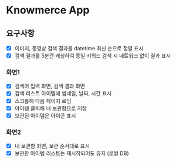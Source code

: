 # Knowmerce App

## 요구사항
- [x] 이미지, 동영상 검색 결과를 datetime 최신 순으로 정렬 표시
- [x] 검색 결과를 5분간 캐싱하여 동일 키워드 검색 시 네트워크 없이 결과 표시

### 화면1
- [x] 검색어 입력 화면, 검색 결과 화면
- [x] 검색 리스트 아이템에 썸네일, 날짜, 시간 표시
- [x] 스크롤해 다음 페이지 로딩
- [x] 아이템 클릭해 내 보관함으로 저장
- [x] 보관된 아이템은 아이콘 표시

### 화면2
- [x] 내 보관함 화면, 보관 순서대로 표시
- [x] 보관한 아이템 리스트는 재시작되어도 유지 (로컬 DB)